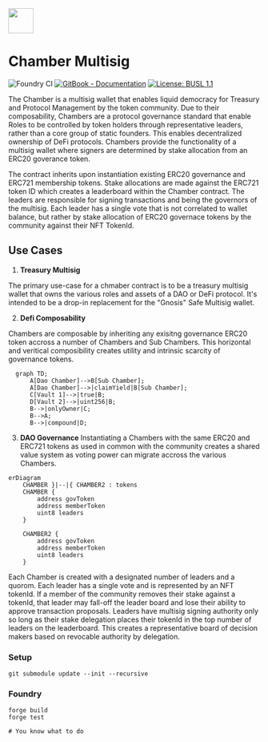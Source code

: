 <img style="{align: right}" src="https://cdn.loreum.org/logos/black.png"  height="50"/>

# Chamber Multisig

![Foundry CI](https://github.com/loreum-org/chamber/actions/workflows/forge.yaml/badge.svg)
[![GitBook - Documentation](https://img.shields.io/badge/GitBook-Documentation-orange?logo=gitbook&logoColor=white)](https://docs.loreum.org/blog)
[![License: BUSL 1.1](https://img.shields.io/badge/License-MIT.svg)](https://github.com/loreum-org/chamber/LICENSE)

The Chamber is a multisig wallet that enables liquid democracy for Treasury and Protocol Management by the token community. Due to their composability, Chambers are a protocol governance standard that enable Roles to be controlled by token holders through representative leaders, rather than a core group of static founders. This enables decentralized ownership of DeFi protocols.
Chambers provide the functionality of a multisig wallet where signers are determined by stake allocation from an ERC20 goverance token.

The contract inherits upon instantiation existing ERC20 governance and ERC721 membership tokens. Stake allocations are made against the ERC721 token ID which creates a leaderboard within the Chamber contract. The leaders are responsible for signing transactions and being the governors of the multisig. Each leader has a single vote that is not correlated to wallet balance, but rather by stake allocation of ERC20 governace tokens by the community against their NFT TokenId.

## Use Cases

1. **Treasury Multisig**

The primary use-case for a chmaber contract is to be a treasury multisig wallet that owns the various roles and assets of a DAO or DeFi protocol. It's intended to be a drop-in replacement for the "Gnosis" Safe Multisig wallet.

2. **Defi Composability**

Chambers are composable by inheriting any exisitng governance ERC20 token accross a number of Chambers and Sub Chambers. This horizontal and veritical composibility creates utility and intrinsic scarcity of governance tokens.

```mermaid
  graph TD;
      A[Dao Chamber]-->B[Sub Chamber];
      A[Dao Chamber]-->|claimYield|B[Sub Chamber];
      C[Vault 1]-->|true|B;
      D[Vault 2]-->|uint256|B;
      B-->|onlyOwner|C;
      B-->A;
      B-->|compound|D;
```

3. **DAO Governance**
Instantiating a Chambers with the same ERC20 and ERC721 tokens as used in common with the community creates a shared value system as voting power can migrate accross the various Chambers.

```mermaid
erDiagram
    CHAMBER }|--|{ CHAMBER2 : tokens
    CHAMBER {
        address govToken
        address memberToken
        uint8 leaders
    }

    CHAMBER2 {
        address govToken
        address memberToken
        uint8 leaders
    }
```

Each Chamber is created with a designated number of leaders and a quorom. Each leader has a single vote and is represented by an NFT tokenId. If a member of the community removes their stake against a tokenId, that leader may fall-off the leader board and lose their ability to approve transaction proposals. Leaders have multisig signing authority only so long as their stake delegation places their tokenId in the top number of leaders on the leaderboard. This creates a representative board of decision makers based on revocable authority by delegation.

### Setup

```
git submodule update --init --recursive
```

### Foundry

```
forge build
forge test

# You know what to do
```
